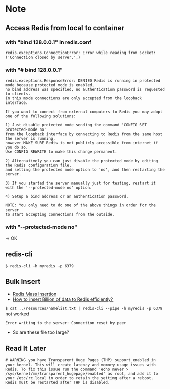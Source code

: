 # Note

## Access Redis from local to container

### with "bind 128.0.0.1" in redis.conf

```redis.exceptions.ConnectionError: Error while reading from socket: ('Connection closed by server.',)```


### with "# bind 128.0.0.1"

```
redis.exceptions.ResponseError: DENIED Redis is running in protected mode because protected mode is enabled, 
no bind address was specified, no authentication password is requested to clients. 
In this mode connections are only accepted from the loopback interface. 

If you want to connect from external computers to Redis you may adopt one of the following solutions:
 
1) Just disable protected mode sending the command 'CONFIG SET protected-mode no' 
from the loopback interface by connecting to Redis from the same host the server is running,
however MAKE SURE Redis is not publicly accessible from internet if you do so. 
Use CONFIG REWRITE to make this change permanent. 

2) Alternatively you can just disable the protected mode by editing the Redis configuration file, 
and setting the protected mode option to 'no', and then restarting the server. 

3) If you started the server manually just for testing, restart it with the '--protected-mode no' option. 

4) Setup a bind address or an authentication password. 

NOTE: You only need to do one of the above things in order for the server 
to start accepting connections from the outside.
```

### with "--protected-mode no"

=> OK

## redis-cli

`$ redis-cli -h myredis -p 6379`

## Bulk Insert

- [Redis Mass Insertion](https://redis.io/topics/mass-insert)
- [How to insert Billion of data to Redis efficiently?](https://stackoverflow.com/questions/32149626/how-to-insert-billion-of-data-to-redis-efficiently)

`$ cat ../resources/namelist.txt | redis-cli --pipe -h myredis -p 6379` not worked

```
Error writing to the server: Connection reset by peer
```

- So are these file too large?

## Read It Later

```
# WARNING you have Transparent Huge Pages (THP) support enabled in your kernel. This will create latency and memory usage issues with Redis. To fix this issue run the command 'echo never > /sys/kernel/mm/transparent_hugepage/enabled' as root, and add it to your /etc/rc.local in order to retain the setting after a reboot. Redis must be restarted after THP is disabled.
```
